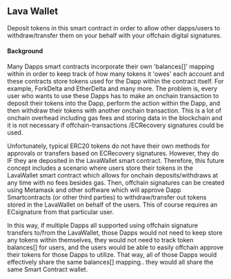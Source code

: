 
 ## Lava Wallet

  Deposit tokens in this smart contract in order to allow other dapps/users to withdraw/transfer them on your behalf with your offchain digital signatures.


 #### Background
 
  Many Dapps smart contracts incorporate their own 'balances[]' mapping within in order to keep track of how many tokens it 'owes' each account and these contracts store tokens used for the Dapp within the contract itself.  For example, ForkDelta and EtherDelta and many more.  The problem is, every user who wants to use these Dapps has to make an onchain transaction to deposit their tokens into the Dapp, perform the action within the Dapp, and then withdraw their tokens with another onchain transaction.  This is a lot of onchain overhead including gas fees and storing data in the blockchain and it is not necessary if offchain-transactions /ECRecovery signatures could be used.
  
 Unfortunately, typical ERC20 tokens do not have their own methods for approvals or transfers based on ECRecovery signatures.  However, they do IF they are deposited in the LavaWallet smart contract.  Therefore, this future concept includes a scenario where users store their tokens in the LavaWallet smart contract which allows for onchain deposits/withdraws at any time with no fees besides gas.  Then, offchain signatures can be created using Metamask and other software which will approve Dapp Smartcontracts (or other third parties) to withdraw/transfer out tokens stored in the LavaWallet on behalf of the users.  This of course requires an ECsignature from that particular user.  
 
 In this way, if multiple Dapps all supported using offchain signature transfers to/from the LavaWallet, those Dapps would not need to keep store any tokens within themselves, they would not need to track token balances[] for users, and the users would be able to easily offchain approve their tokens for those Dapps to utilize.  That way, all of those Dapps would effectively share the same balances[] mapping.. they would all share the same Smart Contract wallet.  
